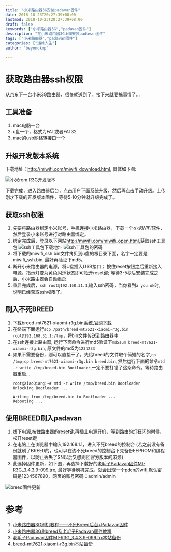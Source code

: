 ```yaml
---
title: "小米路由器3G安装padavan固件"
date: 2018-10-23T20:27:39+08:00
lastmod: 2018-10-23T20:27:39+08:00
draft: false
keywords: ["小米路由器3G","padavan固件"]
description: "在小米路由器3G上面安装padavan固件"
tags: ["小米路由器","padavan固件"]
categories: ["运维人生"]
author: "beyondkmp"

---
```


# 获取路由器ssh权限

从京东下一台小米3G路由器，很快就送到了。接下来就要搞事情了...

## 工具准备

1. mac电脑一台
2. u盘一个，格式为FAT或者FAT32
3. mac的usb网络转接口一个

<!--more-->

## 升级开发版本系统

下载地址：<http://miwifi.com/miwifi_download.html>, 具体如下图:

![小米rom R3G开发版本](/imgs/rom_r3g_dev.png)

下载完成，进入路由器后台，点击用户下面系统升级，然后再点击手动升级。上传刚才下载的开发版本固件，等待5-10分钟就升级完成了。

## 获取ssh权限

1. 先要将路由器绑定小米账号，手机连接小米路由器，下载一个*小米WIFI*软件，然后登录小米账号进行对路由器绑定。
2. 绑定完成后，登录以下网站<http://miwifi.com/miwifi_open.html>,获取ssh工具包
    ![ssh工具包下载地址](/imgs/ssh_xiaomi.png)
    ![ssh工具包的密码](/imgs/ssh_pass_xiaomi.png)
3. 将下载的miwifi_ssh.bin文件拷贝到u盘的根目录下面，名字一定要是miwifi_ssh.bin, 最好再验证下md5。
4. 断开小米路由器的电源，将U盘插入USB接口； 按住reset按钮之后重新接入电源，指示灯变为黄色闪烁状态即可松开reset键; 等待3-5秒后安装完成之后，小米路由器会自动重启
5. 重启完成后，`ssh root@192.168.31.1`,输入ssh密码，当你看到`a you ok`时，说明已经获取ssh权限了。

## 刷入不死BREED

1. 下载breed-mt7621-xiaomi-r3g.bin系统,[官网下载](https://breed.hackpascal.net/)
2. 在终端下面运行`scp /path/breed-mt7621-xiaomi-r3g.bin root@192.168.31.1:/tmp`，将bin文件传送到路由器中
3. 在ssh连接上路由器, 运行下面命令进行md5验证下`md5sum breed-mt7621-xiaomi-r3g.bin`, 原文件的md5为`1231233`
4. 如果不需要备份，则可以直接干了。先给breed的文件取个简短的名字,`cp /tmp;cp breed-mt7621-xiaomi-r3g.bin breed.bin`, 然后运行下面的命令`mtd -r write /tmp/breed.bin Bootloader`,一定不要打错了这条命令。等待路由器重启...
    ```
    root@XiaoQiang:~# mtd -r write /tmp/breed.bin Bootloader
    Unlocking Bootloader ...

    Writing from /tmp/breed.bin to Bootloader ...
    Rebooting ...
    ```

## 使用BREED刷入padavan

1. 拔下电源,按住路由器的reset键,再插上电源开机，等到路由的灯狂闪的时候，松开reset键
2. 在电脑上在浏览器中输入192.168.1.1，进入不死breed的控制台 (若之前没有备份就刷了BREED的，也可以在该不死breed的控制台下先备份EEPROM和编程器固件，以防止丢失了SN以后又想刷回官方版本的麻烦)
3. 此选择固件更新，如下图，再选择下载好的[老毛子Padavan固件MI-R3G_3.4.3.9-099.trx](http://opt.cn2qq.com/padavan/MI-R3G_3.4.3.9-099.trx), 最好等待刷机完成，就会出现一个pdcn的wifi,默认密码是1234567890，网页的账号密码：admin/admin

![breed固件更新](/imgs/breed.png)

# 参考
1. [小米路由器3G刷机教程——不死Breed后台+Padavan固件](https://www.bilibili.com/read/cv802996/)
2. [小米路由器3G刷breed及老毛子Padavan固件教程](http://www.right.com.cn/forum/thread-257423-1-1.html)
3. [老毛子Padavan固件MI-R3G_3.4.3.9-099.trx本站备份](/files/MI-R3G_3.4.3.9-099.trx)
4. [breed-mt7621-xiaomi-r3g.bin本站备份](/files/breed-mt7621-xiaomi-r3g.bin)

